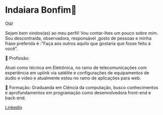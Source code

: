  # Indaiara Bonfim👋


Olá!

Sejam bem vindos(as) ao meu perfil! Vou contar-lhes um pouco sobre mim.
Sou descontraída, observadora, responsável ,gosto de pessoas e minha frase preferida  é :"Faça aos outros aquilo que gostaria que fosse feito à você".

💼 Profissão:

Atuei como técnica em Eletrônica, no ramo de telecomunicações com experiência em uplink via satélite e configurações de equipamentos de áudio e vídeo e atualmente estou no ramo de aplicações para web.

📒 Formação:
Graduanda em Ciência da computação, busco conhecimentos e aprofundamentos em programação como desenvolvedora front-end e back-end.

[Linkedin](https://www.linkedin.com/in/indaiara-bonfim-033b06113/)
